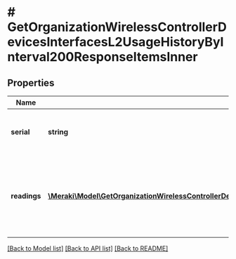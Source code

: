# # GetOrganizationWirelessControllerDevicesInterfacesL2UsageHistoryByInterval200ResponseItemsInner

## Properties

Name | Type | Description | Notes
------------ | ------------- | ------------- | -------------
**serial** | **string** | The cloud ID of the wireless LAN controller | [optional]
**readings** | [**\Meraki\Model\GetOrganizationWirelessControllerDevicesInterfacesL2UsageHistoryByInterval200ResponseItemsInnerReadingsInner[]**](GetOrganizationWirelessControllerDevicesInterfacesL2UsageHistoryByInterval200ResponseItemsInnerReadingsInner.md) | The usages of layer 2 interfaces of the wireless LAN controller. Usage is in bytes | [optional]

[[Back to Model list]](../../README.md#models) [[Back to API list]](../../README.md#endpoints) [[Back to README]](../../README.md)
